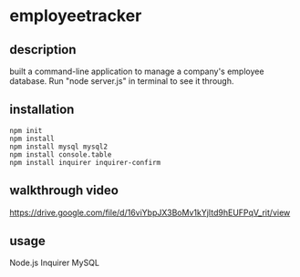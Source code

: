 # employeetracker


## description
built a command-line application to manage a company's employee database.
Run "node server.js" in terminal to see it through.
  

## installation
    npm init
    npm install
    npm install mysql mysql2
    npm install console.table
    npm install inquirer inquirer-confirm
    
## walkthrough video
https://drive.google.com/file/d/16viYbpJX3BoMv1kYjItd9hEUFPqV_rit/view
    

## usage
Node.js
Inquirer
MySQL
